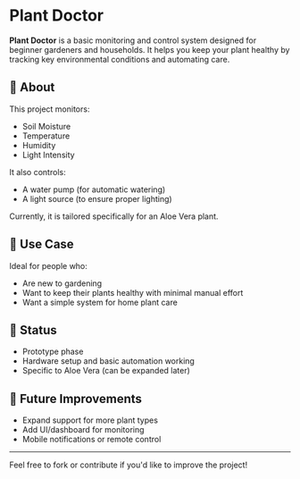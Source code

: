 # Plant Doctor

**Plant Doctor** is a basic monitoring and control system designed for beginner gardeners and households. It helps you keep your plant healthy by tracking key environmental conditions and automating care.

## 🌱 About

This project monitors:
- Soil Moisture
- Temperature
- Humidity
- Light Intensity

It also controls:
- A water pump (for automatic watering)
- A light source (to ensure proper lighting)

Currently, it is tailored specifically for an Aloe Vera plant.

## 🏡 Use Case

Ideal for people who:
- Are new to gardening
- Want to keep their plants healthy with minimal manual effort
- Want a simple system for home plant care

## 🔧 Status

- Prototype phase
- Hardware setup and basic automation working
- Specific to Aloe Vera (can be expanded later)

## 📌 Future Improvements

- Expand support for more plant types
- Add UI/dashboard for monitoring
- Mobile notifications or remote control

---

Feel free to fork or contribute if you'd like to improve the project!
